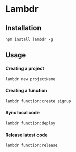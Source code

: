 Lambdr
======

## Installation
```
npm install lambdr -g
```

## Usage
#### Creating a project

```
lambdr new projectName
```

#### Creating a function
```
lambdr function:create signup
```

#### Sync local code
```
lambdr function:deploy
```

#### Release latest code
```
lambdr function:release
```
